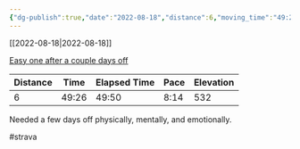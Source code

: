 ```yaml
---
{"dg-publish":true,"date":"2022-08-18","distance":6,"moving_time":"49:26","elapsed_time":"49:50","pace":"8:14","total_elevation_gain":532,"url":"https://www.strava.com/activities/7661149505","permalink":"/01-personal/strava/2022-08-18-easy-one-after-a-couple-days-off/","dgPassFrontmatter":true}
---
```



[[2022-08-18\|2022-08-18]]

[Easy one after a couple days off](https://www.strava.com/activities/7661149505)

| Distance | Time  | Elapsed Time | Pace | Elevation |
| -------- | ----- | ------------ | ---- | --------- |
| 6        | 49:26 | 49:50        | 8:14 | 532       |


Needed a few days off physically, mentally, and emotionally.

#strava
